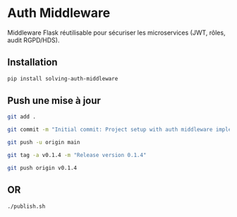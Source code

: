 # Auth Middleware

Middleware Flask réutilisable pour sécuriser les microservices (JWT, rôles, audit RGPD/HDS).

## Installation

```bash
pip install solving-auth-middleware
```
## Push une mise à jour 

```bash 
git add .

```
```bash 
git commit -m "Initial commit: Project setup with auth middleware implementation"

git push -u origin main
```
```bash
git tag -a v0.1.4 -m "Release version 0.1.4"
```

```bash 
git push origin v0.1.4
```

## OR 

```bash
./publish.sh
```

